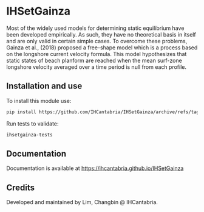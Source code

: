 # IHSetGainza

Most of the widely used models for determining static equilibrium have been developed empirically. As such, they have no theoretical basis in itself and are only valid in certain simple cases. To overcome these problems, Gainza et al., (2018) proposed a free-shape model which is a process based on the longshore current velocity formula. This model hypothesizes that static states of beach planform are reached when the mean surf-zone longshore velocity averaged over a time period is null from each profile. 


## Installation and use

To install this module use:

```sh
pip install https://github.com/IHCantabria/IHSetGainza/archive/refs/tags/latest.zip
```

Run tests to validate:

```sh
ihsetgainza-tests
```

## Documentation

Documentation is available at https://ihcantabria.github.io/IHSetGainza

## Credits

Developed and maintained by Lim, Changbin @ IHCantabria.
